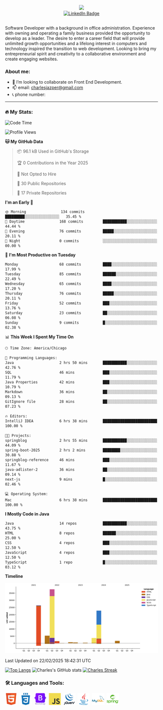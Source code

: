 <div id="header" align="center">
  <img src="https://media.giphy.com/media/O2PhyxtkFwCtUO6nen/giphy.gif" width="100"/>
</div>

<div id="badges" align="center">
  <a href="https://www.linkedin.com/in/charles-jazper/">
    <img src="https://img.shields.io/badge/LinkedIn-blue?style=for-the-badge&logo=linkedin&logoColor=white" alt="LinkedIn Badge"/>
  </a>
</div>

<div id="profile-views" align="center">
  <img src="https://komarev.com/ghpvc/?username=charlesaggasid&style=flat-square&color=blue" alt=""/>
</div>

Software Developer with a background in office administration. Experience with owning and operating a family business provided the opportunity to develop as a leader. The desire to enter a career field that will provide unlimited growth opportunities and a lifelong interest in computers and technology inspired the transition to web development. Looking to bring my entrepreneurial spirit and creativity to a collaborative environment and create engaging websites.

### About me:
- 💞️ I’m looking to collaborate on Front End Development.
- 📫 email: charlesjazper@gmail.com
- 📞 phone number: 
---
### 🔥 My Stats:
<!--START_SECTION:waka-->
![Code Time](http://img.shields.io/badge/Code%20Time-555%20hrs%2056%20mins-blue)

![Profile Views](http://img.shields.io/badge/Profile%20Views-0-blue)

**🐱 My GitHub Data** 

> 📦 96.1 kB Used in GitHub's Storage 
 > 
> 🏆 0 Contributions in the Year 2025
 > 
> 🚫 Not Opted to Hire
 > 
> 📜 30 Public Repositories 
 > 
> 🔑 17 Private Repositories 
 > 
**I'm an Early 🐤** 

```text
🌞 Morning                134 commits         █████████░░░░░░░░░░░░░░░░   35.45 % 
🌆 Daytime                168 commits         ███████████░░░░░░░░░░░░░░   44.44 % 
🌃 Evening                76 commits          █████░░░░░░░░░░░░░░░░░░░░   20.11 % 
🌙 Night                  0 commits           ░░░░░░░░░░░░░░░░░░░░░░░░░   00.00 % 
```
📅 **I'm Most Productive on Tuesday** 

```text
Monday                   68 commits          ████░░░░░░░░░░░░░░░░░░░░░   17.99 % 
Tuesday                  85 commits          ██████░░░░░░░░░░░░░░░░░░░   22.49 % 
Wednesday                65 commits          ████░░░░░░░░░░░░░░░░░░░░░   17.20 % 
Thursday                 76 commits          █████░░░░░░░░░░░░░░░░░░░░   20.11 % 
Friday                   52 commits          ███░░░░░░░░░░░░░░░░░░░░░░   13.76 % 
Saturday                 23 commits          ██░░░░░░░░░░░░░░░░░░░░░░░   06.08 % 
Sunday                   9 commits           █░░░░░░░░░░░░░░░░░░░░░░░░   02.38 % 
```


📊 **This Week I Spent My Time On** 

```text
🕑︎ Time Zone: America/Chicago

💬 Programming Languages: 
Java                     2 hrs 50 mins       ███████████░░░░░░░░░░░░░░   42.76 % 
SQL                      46 mins             ███░░░░░░░░░░░░░░░░░░░░░░   11.79 % 
Java Properties          42 mins             ███░░░░░░░░░░░░░░░░░░░░░░   10.79 % 
Markdown                 36 mins             ██░░░░░░░░░░░░░░░░░░░░░░░   09.13 % 
GitIgnore file           28 mins             ██░░░░░░░░░░░░░░░░░░░░░░░   07.23 % 

🔥 Editors: 
IntelliJ IDEA            6 hrs 38 mins       █████████████████████████   100.00 % 

🐱‍💻 Projects: 
springblog               2 hrs 55 mins       ███████████░░░░░░░░░░░░░░   44.09 % 
spring-boot-2025         2 hrs 2 mins        ████████░░░░░░░░░░░░░░░░░   30.88 % 
springblog-reference     46 mins             ███░░░░░░░░░░░░░░░░░░░░░░   11.67 % 
java-adlister-2          36 mins             ██░░░░░░░░░░░░░░░░░░░░░░░   09.14 % 
next-js                  9 mins              █░░░░░░░░░░░░░░░░░░░░░░░░   02.46 % 

💻 Operating System: 
Mac                      6 hrs 38 mins       █████████████████████████   100.00 % 
```

**I Mostly Code in Java** 

```text
Java                     14 repos            ███████████░░░░░░░░░░░░░░   43.75 % 
HTML                     8 repos             ██████░░░░░░░░░░░░░░░░░░░   25.00 % 
CSS                      4 repos             ███░░░░░░░░░░░░░░░░░░░░░░   12.50 % 
JavaScript               4 repos             ███░░░░░░░░░░░░░░░░░░░░░░   12.50 % 
TypeScript               1 repo              █░░░░░░░░░░░░░░░░░░░░░░░░   03.12 % 
```



**Timeline**

![Lines of Code chart](https://raw.githubusercontent.com/charlesaggasid/charlesaggasid/main/assets/bar_graph.png)


 Last Updated on 22/02/2025 18:42:31 UTC
<!--END_SECTION:waka-->

[![Top Langs](https://github-readme-stats.vercel.app/api/top-langs/?username=charlesaggasid&layout=compact)](https://github.com/charlesaggasid/github-readme-stats)
![Charles's GitHub stats](https://github-readme-stats.vercel.app/api?username=charlesaggasid&count_private=true&show_icons=true&theme=dracula)
[![Charles Streak](http://github-readme-streak-stats.herokuapp.com?user=charlesaggasid&theme=dark&background=000000)](https://git.io/streak-stats)


### 🛠️  Languages and Tools:
<div>
<img src="https://github.com/devicons/devicon/blob/master/icons/html5/html5-original.svg" title="HTML5" alt="HTML" width="40" height="40"/>&nbsp;
<img src="https://github.com/devicons/devicon/blob/master/icons/css3/css3-plain-wordmark.svg"  title="CSS3" alt="CSS" width="40" height="40"/>&nbsp;
<img src="https://github.com/devicons/devicon/blob/master/icons/bootstrap/bootstrap-original-wordmark.svg"  title="Bootstrap" alt="Bootstrap" width="40" height="40"/>&nbsp;
<img src="https://github.com/devicons/devicon/blob/master/icons/javascript/javascript-original.svg" title="JavaScript" alt="JavaScript" width="40" height="40"/>&nbsp;
  <img src="https://github.com/devicons/devicon/blob/master/icons/jquery/jquery-original-wordmark.svg" title="jQuery" alt="jQuery" width="40" height="40"/>&nbsp;
<img src="https://github.com/devicons/devicon/blob/master/icons/java/java-original.svg" title="Java"  alt="Java" width="40" height="40"/>&nbsp;
<img src="https://github.com/devicons/devicon/blob/master/icons/mysql/mysql-original-wordmark.svg" title="MySQL"  alt="MySQL" width="40" height="40"/>&nbsp;
<img src="https://github.com/devicons/devicon/blob/master/icons/spring/spring-original-wordmark.svg" title="Spring"  alt="Spring" width="40" height="40"/>&nbsp;  
</div>
<!---
charlesaggasid/charlesaggasid is a ✨ special ✨ repository because its `README.md` (this file) appears on your GitHub profile.
You can click the Preview link to take a look at your changes.
--->
